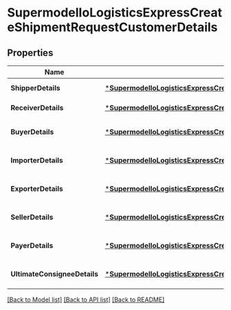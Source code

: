 # SupermodelIoLogisticsExpressCreateShipmentRequestCustomerDetails

## Properties
Name | Type | Description | Notes
------------ | ------------- | ------------- | -------------
**ShipperDetails** | [***SupermodelIoLogisticsExpressCreateShipmentRequestCustomerDetailsShipperDetails**](supermodelIoLogisticsExpressCreateShipmentRequest_customerDetails_shipperDetails.md) |  | [default to null]
**ReceiverDetails** | [***SupermodelIoLogisticsExpressCreateShipmentRequestCustomerDetailsReceiverDetails**](supermodelIoLogisticsExpressCreateShipmentRequest_customerDetails_receiverDetails.md) |  | [default to null]
**BuyerDetails** | [***SupermodelIoLogisticsExpressCreateShipmentRequestCustomerDetailsBuyerDetails**](supermodelIoLogisticsExpressCreateShipmentRequest_customerDetails_buyerDetails.md) |  | [optional] [default to null]
**ImporterDetails** | [***SupermodelIoLogisticsExpressCreateShipmentRequestCustomerDetailsImporterDetails**](supermodelIoLogisticsExpressCreateShipmentRequest_customerDetails_importerDetails.md) |  | [optional] [default to null]
**ExporterDetails** | [***SupermodelIoLogisticsExpressCreateShipmentRequestCustomerDetailsExporterDetails**](supermodelIoLogisticsExpressCreateShipmentRequest_customerDetails_exporterDetails.md) |  | [optional] [default to null]
**SellerDetails** | [***SupermodelIoLogisticsExpressCreateShipmentRequestCustomerDetailsSellerDetails**](supermodelIoLogisticsExpressCreateShipmentRequest_customerDetails_sellerDetails.md) |  | [optional] [default to null]
**PayerDetails** | [***SupermodelIoLogisticsExpressCreateShipmentRequestCustomerDetailsPayerDetails**](supermodelIoLogisticsExpressCreateShipmentRequest_customerDetails_payerDetails.md) |  | [optional] [default to null]
**UltimateConsigneeDetails** | [***SupermodelIoLogisticsExpressCreateShipmentRequestCustomerDetailsUltimateConsigneeDetails**](supermodelIoLogisticsExpressCreateShipmentRequest_customerDetails_ultimateConsigneeDetails.md) |  | [optional] [default to null]

[[Back to Model list]](../README.md#documentation-for-models) [[Back to API list]](../README.md#documentation-for-api-endpoints) [[Back to README]](../README.md)

